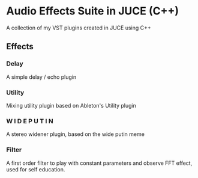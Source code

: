 <h1>Audio Effects Suite in JUCE (C++)</h1>

A collection of my VST plugins created in JUCE using C++

<h2>Effects</h2>

<h3>Delay</h3>
A simple delay / echo plugin

<h3>Utility</h3>
Mixing utility plugin based on Ableton's Utility plugin

<h3>W I D E P U T I N</h3>
A stereo widener plugin, based on the wide putin meme

<h3>Filter</h3>
A first order filter to play with constant parameters and observe FFT effect, used for self education.
    
